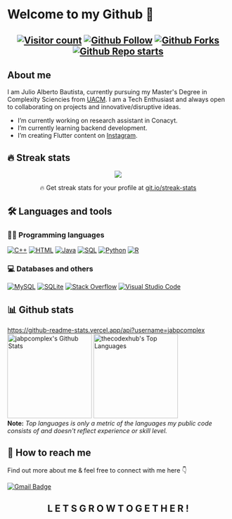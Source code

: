 <!--
**jabpcomplex/jabpcomplex** is a ✨ _special_ ✨ repository because its `README.md` (this file) appears on your GitHub profile.
-->

# Welcome to my Github 👋  

<h2 align="center">
  
[![Visitor count](https://komarev.com/ghpvc/?username=jabpcomplex&label=Views&color=blue&style=plastic)](https://github.com/jabpcomplex)
[![Github Follow](https://img.shields.io/github/followers/jabpcomplex?label=follow&style=social)](https://github.com/jabpcomplex)
[![Github Forks](https://img.shields.io/github/forks/jabpcomplex?label=fork&style=social)](https://github.com/jabpcomplex)
[![Github Repo starts](https://img.shields.io/github/starts/jabpcomplex?label=repo&style=social)](https://github.com/jabpcomplex)


<!--
[![Twitter Follow](https://img.shields.io/twitter/follow/thecodexhub?style=social)](https://twitter.com/thecodexhub)
[![YouTube Subscribers](https://img.shields.io/youtube/channel/subscribers/UC9q3zgQaK4JyrqPCCNvd_yg?style=social)](https://www.youtube.com/channel/UC9q3zgQaK4JyrqPCCNvd_yg) -->
  </h2>

## About me

I am Julio Alberto Bautista, currently pursuing my Master's Degree  in Complexity Sciencies from [UACM](https://www.uacm.edu.mx/). I am a Tech Enthusiast and always open to collaborating on projects and innovative/disruptive ideas. 

- I’m currently working on research assistant in Conacyt.
- I’m currently learning backend development.
- I’m creating Flutter content on [Instagram](https://www.instagram.com/scientia_complexus/).

## 🔥 Streak stats

<p align="center">
 <a href="https://github.com/jabpcomplex"><img src="http://github-readme-streak-stats.herokuapp.com?user=jabpcomplex&theme=github-light&date_format=M%20j%5B%2C%20Y%5D"></a>
 <p align="center">🔥 Get streak stats for your profile at <a href="https://git.io/streak-stats">git.io/streak-stats</a></p>
</p>

## 🛠️ Languages and tools

### 👨‍💻 Programming languages

<p>

<a href="#"><img alt="C++" src="https://custom-icon-badges.herokuapp.com/badge/C++-9C033A.svg?logo=cpp2&logoColor=white"></a>
<a href="#"><img alt="HTML" src="https://img.shields.io/badge/HTML-E34F26.svg?logo=html5&logoColor=white"></a>
<a href="#"><img alt="Java" src="https://img.shields.io/badge/Java-007396.svg?logo=java&logoColor=white"></a>
<a href="#"><img alt="SQL" src="https://custom-icon-badges.herokuapp.com/badge/SQL-025E8C.svg?logo=database&logoColor=white"></a>
<a href="#"><img alt="Python" src="https://img.shields.io/badge/Python-007396.svg?logo=python&logoColor=white"></a>
<a href="#"><img alt="R" src="https://img.shields.io/badge/R-007396.svg?logo=R&logoColor=white"></a>
<!-- <a href="#"><img alt="TypeScript" src="https://img.shields.io/badge/TypeScript-007ACC.svg?logo=typescript&logoColor=white"></a>
<a href="#"><imgalt="JavaScript" src="https://img.shields.io/badge/JavaScript-F7DF1E.svg?logo=javascript&logoColor=black"></a>
<a href="#"><img alt="Node.js" src="https://img.shields.io/badge/Node.js-43853D.svg?logo=node.js&logoColor=white"></a>
-->
</p>


<!--
### 🧰 Frameworks and libraries
<p>
<a href="#"><img alt="Bootstrap" src="https://img.shields.io/badge/Bootstrap-7952B3.svg?logo=bootstrap&logoColor=white"></a>
<a href="#"><img alt="Express.js" src="https://img.shields.io/badge/Express.js-404d59.svg?logo=express&logoColor=white"></a>
<a href="#"><img alt="Flutter" src="https://img.shields.io/badge/Flutter-02569B.svg?logo=flutter&logoColor=white"></a>
<a href="#"><img alt="NestJS" src="https://img.shields.io/badge/NestJS-ff0044.svg?logo=nestjs&logoColor=white"></a>
<a href="#"><img alt="React" src="https://img.shields.io/badge/React-20232a.svg?logo=react&logoColor=%2361DAFB"></a>
</p>
-->
### 💻 Databases and others
<!--
<a href="#"><img alt="Firebase" src="https://img.shields.io/badge/Firebase-FFCB2B.svg?logo=firebase&logoColor=black"></a>
<a href="#"><img alt="Heroku" src="https://img.shields.io/badge/Heroku-430098.svg?logo=heroku&logoColor=white"></a>
<a href="#"><img alt="MongoDB" src ="https://img.shields.io/badge/MongoDB-4ea94b.svg?logo=mongodb&logoColor=white"></a>
<a href="#"><img alt="Postman" src="https://img.shields.io/badge/Postman-FF6C37?logo=postman&logoColor=white"></a>
<a href="#"><img alt="PostgreSQL" src ="https://img.shields.io/badge/PostgreSQL-316192.svg?logo=postgresql&logoColor=white"></a>
    -->                                                                                                                       
<a href="#"><img alt="MySQL" src="https://img.shields.io/badge/MySQL-00f.svg?logo=mysql&logoColor=white"></a>
<a href="#"><img alt="SQLite" src ="https://img.shields.io/badge/SQLite-07405e.svg?logo=sqlite&logoColor=white"></a>
<a href="#"><img alt="Stack Overflow" src="https://img.shields.io/badge/-Stack%20Overflow-FE7A16?logo=stack-overflow&logoColor=white"></a>
<a href="#"><img alt="Visual Studio Code" src="https://img.shields.io/badge/Visual%20Studio%20Code-0078d7.svg?logo=visual-studio-code&logoColor=white"></a>

## 📊 Github stats
https://github-readme-stats.vercel.app/api?username=jabpcomplex
<br/>
  <a href="https://github.com/anuraghazra/github-readme-stats"><img alt="jabpcomplex's Github Stats" src="https://github-readme-stats.vercel.app/api?username=jabpcomplex&count_private=true&show_icons=true&theme=dracula" height="192px"/></a>
  <a href="https://github.com/anuraghazra/github-readme-stats"><img alt="thecodexhub's Top Languages" src="https://github-readme-stats.vercel.app/api/top-langs/?username=jabpcomplex&langs_count=8&theme=dracula&layout=compact" height="192px"/></a>
<br/>
<b>Note:</b> <em>Top languages is only a metric of the languages my public code consists of and doesn't reflect experience or skill level.</em>

## 💬 How to reach me

Find out more about me & feel free to connect with me here 👇

<!--[![Linkedin Badge](https://img.shields.io/badge/-Sandip%20Pramanik-0077b5?style=flat-square&logo=Linkedin&logoColor=white&link=https://www.linkedin.com/in/sandip-pramanik-56a4a51b2/)](https://www.linkedin.com/in/sandip-pramanik-56a4a51b2/)
[![Twitter Badge](https://img.shields.io/badge/-thecodexhub-1da1f2?style=flat-square&logo=twitter&logoColor=white&link=https://twitter.com/thecodexhub/)](https://twitter.com/thecodexhub/)-->
[![Gmail Badge](https://img.shields.io/badge/-julioacustico10@gmail.com-c14438?style=flat-square&logo=Gmail&logoColor=white&link=mailto:julioacustico10@gmail.com)](mailto:julioacustico10@gmail.com)
 </a>
</h2>
<h2 align="center">
  L E T S  G R O W  T O G E T H E R !
  </h2>
  
